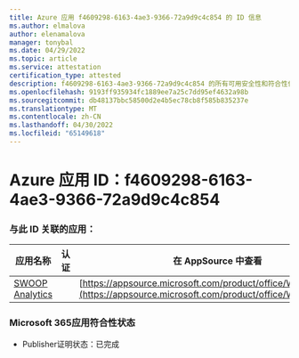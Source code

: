 ```yaml
---
title: Azure 应用 f4609298-6163-4ae3-9366-72a9d9c4c854 的 ID 信息
ms.author: elmalova
author: elenamalova
manager: tonybal
ms.date: 04/29/2022
ms.topic: article
ms.service: attestation
certification_type: attested
description: f4609298-6163-4ae3-9366-72a9d9c4c854 的所有可用安全性和符合性信息。
ms.openlocfilehash: 9193ff935934fc1889ee7a25c7dd95ef4632a98b
ms.sourcegitcommit: db48137bbc58500d2e4b5ec78cb8f585b835237e
ms.translationtype: MT
ms.contentlocale: zh-CN
ms.lasthandoff: 04/30/2022
ms.locfileid: "65149618"
---
```

# <a name="azure-app-id-f4609298-6163-4ae3-9366-72a9d9c4c854"></a>Azure 应用 ID：f4609298-6163-4ae3-9366-72a9d9c4c854


### <a name="apps-associated-with-this-id"></a>与此 ID 关联的应用：
| **应用名称** | **认证** | **在 AppSource 中查看** |
|--------------|---------------|-----------------------|
| [SWOOP Analytics](../forward/WA200000877.md) |  | [https://appsource.microsoft.com/product/office/WA200000877](https://appsource.microsoft.com/product/office/WA200000877) |

### <a name="microsoft-365-app-compliance-status"></a>Microsoft 365应用符合性状态
- Publisher证明状态：已完成
